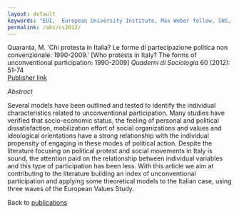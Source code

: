 ```yaml
---
layout: default
keywords: "EUI,  European University Institute, Max Weber fellow, SNS, Scuola Normale Superiore, LUISS, LUISS Guido Carli, post-doc, mario quaranta, publications, cv, CV, political science, sociology, political sociology, political protest, economic crisis, political participation, research, articles, article, Scuola Normale Superiore, book, books, conference, paper, researchgate, academia, googe scholar, scholar, dipartimento di scienze politiche, department of political science, democracy, political, social, european, participation, political science, social media"
permalink: /abs/cs2012/
---
```


Quaranta, M. 'Chi protesta in Italia? Le forme di partecipazione politica non convenzionale: 1990-2009.' [Who protests in Italy? The forms of unconventional participation: 1990-2009] *Quaderni di Sociologia* 60 (2012): 51-74  
[Publisher link](https://qds.revues.org/539)

_Abstract_

Several models have been outlined and tested to identify the individual characteristics related to unconventional participation. Many studies have verified that socio-economic status, the feeling of personal and political dissatisfaction, mobilization effort of social organizations and values and ideological orientations have a strong relationship with the individual propensity of engaging in these modes of political action. Despite the literature focusing on political protest and social movements in Italy is sound, the attention paid on the relationship between individual variables and this type of participation has been less. With this article we aim at contributing to the literature building an index of unconventional participation and applying some theoretical models to the Italian case, using three waves of the European Values Study.


Back to [publications](/publications/)
